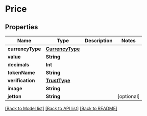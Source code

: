 # Price

## Properties
Name | Type | Description | Notes
------------ | ------------- | ------------- | -------------
**currencyType** | [**CurrencyType**](CurrencyType.md) |  | 
**value** | **String** |  | 
**decimals** | **Int** |  | 
**tokenName** | **String** |  | 
**verification** | [**TrustType**](TrustType.md) |  | 
**image** | **String** |  | 
**jetton** | **String** |  | [optional] 

[[Back to Model list]](../README.md#documentation-for-models) [[Back to API list]](../README.md#documentation-for-api-endpoints) [[Back to README]](../README.md)


